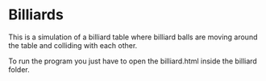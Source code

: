 # Billiards

This is a simulation of a billiard table where billiard balls are moving around the table and colliding with each other.

To run the program you just have to open the billiard.html inside the billiard folder.